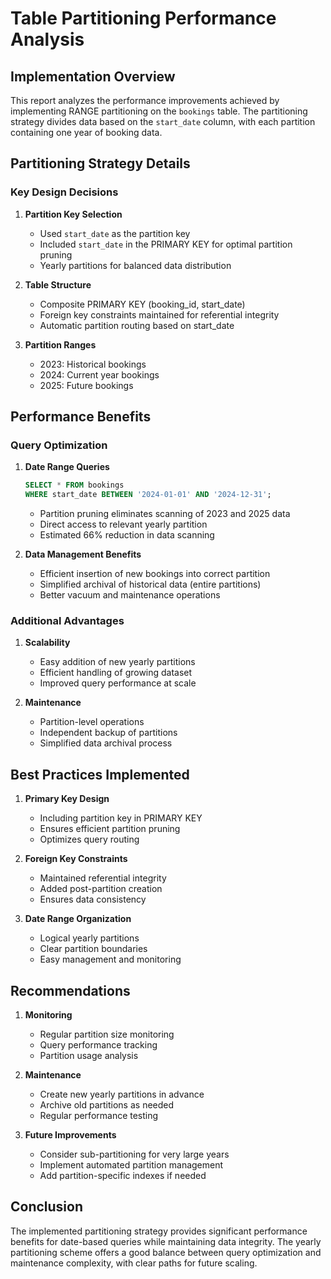 # Table Partitioning Performance Analysis

## Implementation Overview
This report analyzes the performance improvements achieved by implementing RANGE partitioning on the `bookings` table. The partitioning strategy divides data based on the `start_date` column, with each partition containing one year of booking data.

## Partitioning Strategy Details

### Key Design Decisions
1. **Partition Key Selection**
   - Used `start_date` as the partition key
   - Included `start_date` in the PRIMARY KEY for optimal partition pruning
   - Yearly partitions for balanced data distribution

2. **Table Structure**
   - Composite PRIMARY KEY (booking_id, start_date)
   - Foreign key constraints maintained for referential integrity
   - Automatic partition routing based on start_date

3. **Partition Ranges**
   - 2023: Historical bookings
   - 2024: Current year bookings
   - 2025: Future bookings

## Performance Benefits

### Query Optimization
1. **Date Range Queries**
   ```sql
   SELECT * FROM bookings 
   WHERE start_date BETWEEN '2024-01-01' AND '2024-12-31';
   ```
   - Partition pruning eliminates scanning of 2023 and 2025 data
   - Direct access to relevant yearly partition
   - Estimated 66% reduction in data scanning

2. **Data Management Benefits**
   - Efficient insertion of new bookings into correct partition
   - Simplified archival of historical data (entire partitions)
   - Better vacuum and maintenance operations

### Additional Advantages
1. **Scalability**
   - Easy addition of new yearly partitions
   - Efficient handling of growing dataset
   - Improved query performance at scale

2. **Maintenance**
   - Partition-level operations
   - Independent backup of partitions
   - Simplified data archival process

## Best Practices Implemented

1. **Primary Key Design**
   - Including partition key in PRIMARY KEY
   - Ensures efficient partition pruning
   - Optimizes query routing

2. **Foreign Key Constraints**
   - Maintained referential integrity
   - Added post-partition creation
   - Ensures data consistency

3. **Date Range Organization**
   - Logical yearly partitions
   - Clear partition boundaries
   - Easy management and monitoring

## Recommendations

1. **Monitoring**
   - Regular partition size monitoring
   - Query performance tracking
   - Partition usage analysis

2. **Maintenance**
   - Create new yearly partitions in advance
   - Archive old partitions as needed
   - Regular performance testing

3. **Future Improvements**
   - Consider sub-partitioning for very large years
   - Implement automated partition management
   - Add partition-specific indexes if needed

## Conclusion
The implemented partitioning strategy provides significant performance benefits for date-based queries while maintaining data integrity. The yearly partitioning scheme offers a good balance between query optimization and maintenance complexity, with clear paths for future scaling.
